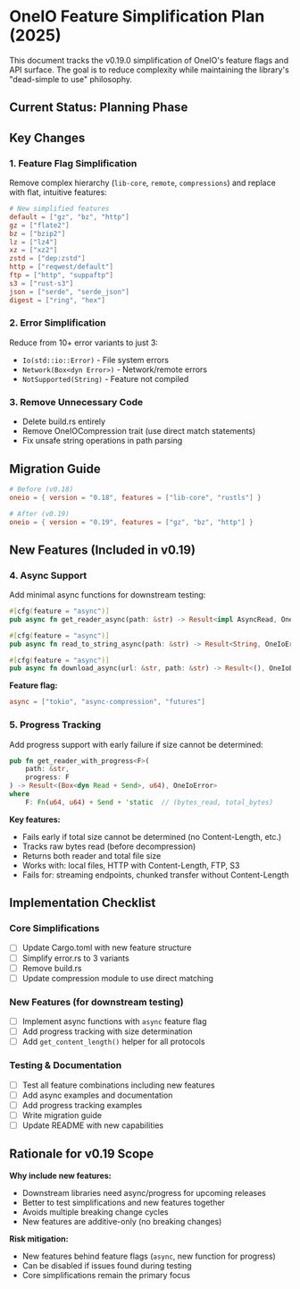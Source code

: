 # OneIO Feature Simplification Plan (2025)

This document tracks the v0.19.0 simplification of OneIO's feature flags and API surface. The goal is to reduce complexity while maintaining the library's "dead-simple to use" philosophy.

## Current Status: Planning Phase

## Key Changes

### 1. Feature Flag Simplification
Remove complex hierarchy (`lib-core`, `remote`, `compressions`) and replace with flat, intuitive features:

```toml
# New simplified features
default = ["gz", "bz", "http"]
gz = ["flate2"]
bz = ["bzip2"] 
lz = ["lz4"]
xz = ["xz2"]
zstd = ["dep:zstd"]
http = ["reqwest/default"]
ftp = ["http", "suppaftp"]
s3 = ["rust-s3"]
json = ["serde", "serde_json"]
digest = ["ring", "hex"]
```

### 2. Error Simplification
Reduce from 10+ error variants to just 3:
- `Io(std::io::Error)` - File system errors
- `Network(Box<dyn Error>)` - Network/remote errors  
- `NotSupported(String)` - Feature not compiled

### 3. Remove Unnecessary Code
- Delete build.rs entirely
- Remove OneIOCompression trait (use direct match statements)
- Fix unsafe string operations in path parsing

## Migration Guide

```toml
# Before (v0.18)
oneio = { version = "0.18", features = ["lib-core", "rustls"] }

# After (v0.19)  
oneio = { version = "0.19", features = ["gz", "bz", "http"] }
```

## New Features (Included in v0.19)

### 4. Async Support
Add minimal async functions for downstream testing:
```rust
#[cfg(feature = "async")]
pub async fn get_reader_async(path: &str) -> Result<impl AsyncRead, OneIoError>

#[cfg(feature = "async")]  
pub async fn read_to_string_async(path: &str) -> Result<String, OneIoError>

#[cfg(feature = "async")]
pub async fn download_async(url: &str, path: &str) -> Result<(), OneIoError>
```

**Feature flag:**
```toml
async = ["tokio", "async-compression", "futures"]
```

### 5. Progress Tracking
Add progress support with early failure if size cannot be determined:
```rust
pub fn get_reader_with_progress<F>(
    path: &str,
    progress: F
) -> Result<(Box<dyn Read + Send>, u64), OneIoError>
where
    F: Fn(u64, u64) + Send + 'static  // (bytes_read, total_bytes)
```

**Key features:**
- Fails early if total size cannot be determined (no Content-Length, etc.)
- Tracks raw bytes read (before decompression)
- Returns both reader and total file size
- Works with: local files, HTTP with Content-Length, FTP, S3
- Fails for: streaming endpoints, chunked transfer without Content-Length

## Implementation Checklist

### Core Simplifications
- [ ] Update Cargo.toml with new feature structure
- [ ] Simplify error.rs to 3 variants
- [ ] Remove build.rs
- [ ] Update compression module to use direct matching

### New Features (for downstream testing)
- [ ] Implement async functions with `async` feature flag
- [ ] Add progress tracking with size determination
- [ ] Add `get_content_length()` helper for all protocols

### Testing & Documentation  
- [ ] Test all feature combinations including new features
- [ ] Add async examples and documentation
- [ ] Add progress tracking examples
- [ ] Write migration guide
- [ ] Update README with new capabilities

## Rationale for v0.19 Scope

**Why include new features:**
- Downstream libraries need async/progress for upcoming releases
- Better to test simplifications and new features together
- Avoids multiple breaking change cycles
- New features are additive-only (no breaking changes)

**Risk mitigation:**
- New features behind feature flags (`async`, new function for progress)
- Can be disabled if issues found during testing
- Core simplifications remain the primary focus